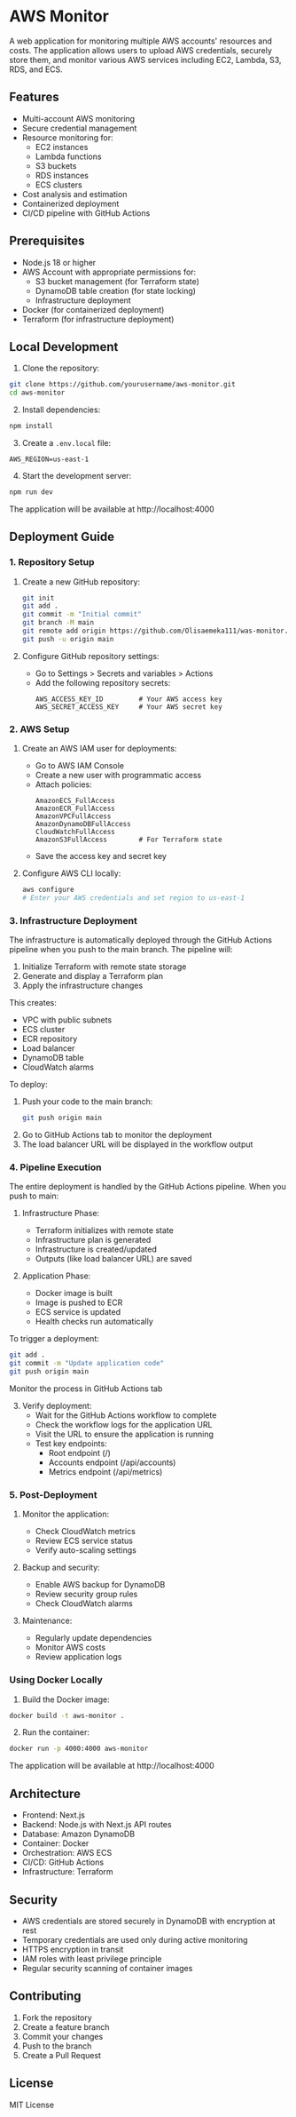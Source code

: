 # AWS Monitor

A web application for monitoring multiple AWS accounts' resources and costs. The application allows users to upload AWS credentials, securely store them, and monitor various AWS services including EC2, Lambda, S3, RDS, and ECS.

## Features

- Multi-account AWS monitoring
- Secure credential management
- Resource monitoring for:
  - EC2 instances
  - Lambda functions
  - S3 buckets
  - RDS instances
  - ECS clusters
- Cost analysis and estimation
- Containerized deployment
- CI/CD pipeline with GitHub Actions

## Prerequisites

- Node.js 18 or higher
- AWS Account with appropriate permissions for:
  - S3 bucket management (for Terraform state)
  - DynamoDB table creation (for state locking)
  - Infrastructure deployment
- Docker (for containerized deployment)
- Terraform (for infrastructure deployment)

## Local Development

1. Clone the repository:
```bash
git clone https://github.com/yourusername/aws-monitor.git
cd aws-monitor
```

2. Install dependencies:
```bash
npm install
```

3. Create a `.env.local` file:
```env
AWS_REGION=us-east-1
```

4. Start the development server:
```bash
npm run dev
```

The application will be available at http://localhost:4000

## Deployment Guide

### 1. Repository Setup

1. Create a new GitHub repository:
   ```bash
   git init
   git add .
   git commit -m "Initial commit"
   git branch -M main
   git remote add origin https://github.com/Olisaemeka111/was-monitor.git
   git push -u origin main
   ```

2. Configure GitHub repository settings:
   - Go to Settings > Secrets and variables > Actions
   - Add the following repository secrets:
     ```
     AWS_ACCESS_KEY_ID         # Your AWS access key
     AWS_SECRET_ACCESS_KEY     # Your AWS secret key
     ```

### 2. AWS Setup

1. Create an AWS IAM user for deployments:
   - Go to AWS IAM Console
   - Create a new user with programmatic access
   - Attach policies:
     ```
     AmazonECS_FullAccess
     AmazonECR_FullAccess
     AmazonVPCFullAccess
     AmazonDynamoDBFullAccess
     CloudWatchFullAccess
     AmazonS3FullAccess        # For Terraform state
     ```
   - Save the access key and secret key

2. Configure AWS CLI locally:
   ```bash
   aws configure
   # Enter your AWS credentials and set region to us-east-1
   ```

### 3. Infrastructure Deployment

The infrastructure is automatically deployed through the GitHub Actions pipeline when you push to the main branch. The pipeline will:

1. Initialize Terraform with remote state storage
2. Generate and display a Terraform plan
3. Apply the infrastructure changes

This creates:
- VPC with public subnets
- ECS cluster
- ECR repository
- Load balancer
- DynamoDB table
- CloudWatch alarms

To deploy:
1. Push your code to the main branch:
   ```bash
   git push origin main
   ```
2. Go to GitHub Actions tab to monitor the deployment
3. The load balancer URL will be displayed in the workflow output

### 4. Pipeline Execution

The entire deployment is handled by the GitHub Actions pipeline. When you push to main:

1. Infrastructure Phase:
   - Terraform initializes with remote state
   - Infrastructure plan is generated
   - Infrastructure is created/updated
   - Outputs (like load balancer URL) are saved

2. Application Phase:
   - Docker image is built
   - Image is pushed to ECR
   - ECS service is updated
   - Health checks run automatically

To trigger a deployment:
```bash
git add .
git commit -m "Update application code"
git push origin main
```

Monitor the process in GitHub Actions tab

3. Verify deployment:
   - Wait for the GitHub Actions workflow to complete
   - Check the workflow logs for the application URL
   - Visit the URL to ensure the application is running
   - Test key endpoints:
     - Root endpoint (/)
     - Accounts endpoint (/api/accounts)
     - Metrics endpoint (/api/metrics)

### 5. Post-Deployment

1. Monitor the application:
   - Check CloudWatch metrics
   - Review ECS service status
   - Verify auto-scaling settings

2. Backup and security:
   - Enable AWS backup for DynamoDB
   - Review security group rules
   - Check CloudWatch alarms

3. Maintenance:
   - Regularly update dependencies
   - Monitor AWS costs
   - Review application logs

### Using Docker Locally

1. Build the Docker image:
```bash
docker build -t aws-monitor .
```

2. Run the container:
```bash
docker run -p 4000:4000 aws-monitor
```

The application will be available at http://localhost:4000

## Architecture

- Frontend: Next.js
- Backend: Node.js with Next.js API routes
- Database: Amazon DynamoDB
- Container: Docker
- Orchestration: AWS ECS
- CI/CD: GitHub Actions
- Infrastructure: Terraform

## Security

- AWS credentials are stored securely in DynamoDB with encryption at rest
- Temporary credentials are used only during active monitoring
- HTTPS encryption in transit
- IAM roles with least privilege principle
- Regular security scanning of container images

## Contributing

1. Fork the repository
2. Create a feature branch
3. Commit your changes
4. Push to the branch
5. Create a Pull Request

## License

MIT License
